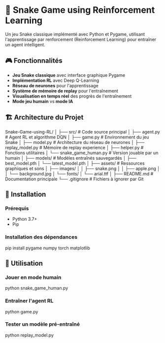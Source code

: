 # 🐍 Snake Game using Reinforcement Learning

Un jeu Snake classique implémenté avec Python et Pygame, utilisant l'apprentissage par renforcement (Reinforcement Learning) pour entraîner un agent intelligent.

## 🎮 Fonctionnalités

- **Jeu Snake classique** avec interface graphique Pygame
- **Implémentation RL** avec Deep Q-Learning
- **Réseau de neurones** pour l'apprentissage
- **Système de mémoire de replay** pour l'entraînement
- **Visualisation en temps réel** des progrès de l'entraînement
- **Mode jeu humain** vs **mode IA**

## 🏗️ Architecture du Projet
Snake-Game-using-RL/
│
├── src/                          # Code source principal
│   ├── agent.py                  # Agent RL et algorithme DQN
│   ├── game.py                   # Environnement du jeu Snake
│   ├── model.py                  # Architecture du réseau de neurones
│   ├── replay_model.py           # Mémoire de replay experience
│   ├── helper.py                 # Fonctions utilitaires
│   └── snake_game_human.py       # Version jouable par un humain
│
├── models/                       # Modèles entraînés sauvegardés
│   ├── best_model.pth
│   └── latest_model.pth
│
├── assets/                       # Ressources graphiques et sons
│   ├── images/
│   │   ├── snake.png
│   │   ├── apple.png
│   │   └── background.jpg
│   └── fonts/
│       └── arial.ttf
│
├── README.md                     # Documentation principale
└── .gitignore                    # Fichiers à ignorer par Git


## 🚀 Installation

### Prérequis
- Python 3.7+
- Pip

### Installation des dépendances
pip install pygame numpy torch matplotlib

## 🎯 Utilisation
### Jouer en mode humain
python snake_game_human.py

### Entraîner l'agent RL
python game.py

### Tester un modèle pré-entraîné
python replay_model.py

